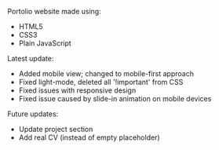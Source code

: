 Portolio website made using:

- HTML5
- CSS3
- Plain JavaScript

Latest update:

- Added mobile view; changed to mobile-first approach
- Fixed light-mode, deleted all '!important' from CSS
- Fixed issues with responsive design
- Fixed issue caused by slide-in animation on mobile devices

Future updates:

- Update project section
- Add real CV (instead of empty placeholder)
